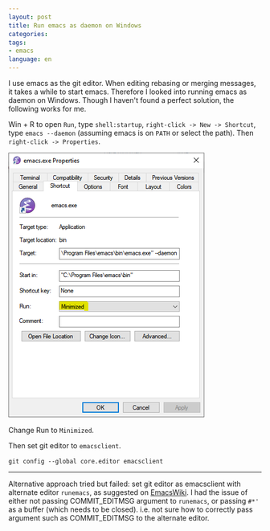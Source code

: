 ```yaml
---
layout: post
title: Run emacs as daemon on Windows
categories: 
tags:
- emacs
language: en
---
```


I use emacs as the git editor. When editing rebasing or merging messages, it takes a while to start emacs. Therefore I looked into running emacs as daemon on Windows. Though I haven't found a perfect solution, the following works for me.

Win + R to open `Run`, type `shell:startup`, `right-click -> New -> Shortcut`, type `emacs --daemon` (assuming emacs is on `PATH` or select the path). Then `right-click -> Properties`.

![](/images/2020/08/emacs_shortcut.png)

Change Run to `Minimized`.

Then set git editor to `emacsclient`.

```
git config --global core.editor emacsclient
```
------

Alternative approach tried but failed: set git editor as emacsclient with alternate editor `runemacs`, as suggested on [EmacsWiki](https://www.emacswiki.org/emacs/EmacsMsWindowsIntegration#toc5). I had the issue of either not passing COMMIT_EDITMSG argument to `runemacs`, or passing `#*'` as a buffer (which needs to be closed). i.e. not sure how to correctly pass argument such as COMMIT_EDITMSG to the alternate editor.


